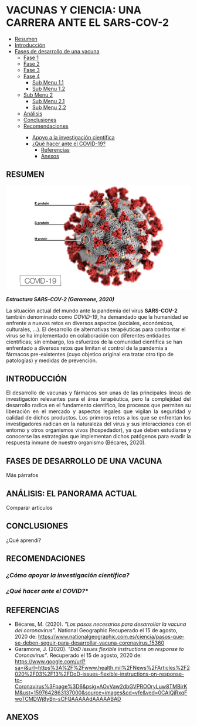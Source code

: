 # **VACUNAS Y CIENCIA: UNA CARRERA ANTE EL SARS-COV-2**

<!DOCTYPE html>
<html>
<head>
	<meta charset="utf-8">
	<title>Menú desplegable con html5 y css3</title>
	<link rel="stylesheet" href="style.css">
</head>
<body>
<nav id='menu'>
	<ul>
	   	<li><a href='#'>Resumen</a></li>
	   	<li><a href='#'>Introducción</a>
		<li><a href='#'>Fases de desarrollo de una vacuna</a>
	      	<ul>
	         	<li><a href='#'>Fase 1</a>
			<li><a href='#'>Fase 2</a>
			<li><a href='#'>Fase 3</a>
			<li><a href='#'>Fase 4</a>
	            	<ul>
	               		<li><a href='#'>Sub Menu 1.1</a></li>
	               		<li><a href='#'>Sub Menu 1.2</a></li>
	            	</ul>
	         	</li>
	         	<li><a href='#'>Sub Menu 2</a>
		            <ul>
		               	<li><a href='#'><span>Sub Menu 2.1</a></li>
		              	 <li><a href='#'>Sub Menu 2.2</a></li>
		            </ul>
	         	</li>
	      	</ul>
		<ul>
	   	</li>
	   	<li><a href='#'>Análisis</a></li>
	   	<li><a href='#'>Conclusiones</a></li>
		<li><a href='#'>Recomendaciones</a></li>
		<ul>
			<li><a href='#'>Apoyo a la investigación científica</a>
			<li><a href='#'>¿Qué hacer ante el COVID-19?</a>
	            	<ul>
		<li><a href='#'>Referencias</a></li>
		<li><a href='#'>Anexos</a></li>
	</ul>
</nav>
</body>
</html>

## RESUMEN

<img alt="Estructura SARS-COV-2" src="https://github.com/MarianaJmzC/TASK5_Therapeutics_CdeCMxChallenge2020/blob/master/COVID%2019%20health%20mil.png" class="lazyloaded"  data-11-status="loaded">

**_Estructura SARS-COV-2 (Garamone, 2020)_**

La situación actual del mundo ante la pandemia del virus **SARS-COV-2** también denominado como *COVID-19*, ha demandado que la humanidad se enfrente a nuevos retos en diversos aspectos (sociales, económicos, culturales, ...). El desarrollo de alternativas terapéuticas para confrontar el virus se ha implementado en colaboración con diferentes entidades científicas; sin embargo, los esfuerzos de la comunidad científica se han enfrentado a diversos retos que limitan el control de la pandemia a fármacos pre-existentes (cuyo objetico original era tratar otro tipo de patologías) y medidas de prevención.

## INTRODUCCIÓN
<div style="text-align: justify"> El desarrollo de vacunas y fármacos son unas de las principales líneas de investigación relevantes para el área terapéutica, pero la complejidad del desarrollo radica en el fundamento científico, los procesos que permiten su liberación en el mercado y aspectos legales que vigilan la seguridad y calidad de dichos productos. Los primeros retos a los que se enfrentan los investigadores radican en la naturaleza del virus y sus interacciones con el entorno y otros organismos vivos (hospedador), ya que deben estudiarse y conocerse las estrategias que implementan dichos patógenos para evadir la respuesta inmune de nuestro organismo (Bécares, 2020). </div>

## FASES DE DESARROLLO DE UNA VACUNA
Más párrafos

## ANÁLISIS: EL PANORAMA ACTUAL
Comparar artículos

## CONCLUSIONES
¿Qué aprendí?

## RECOMENDACIONES
### **_¿Cómo apoyar la investigación científica?_**

### **_¿Qué hacer ante el COVID?_***


## REFERENCIAS
* Bécares, M. (2020). *"Los pasos necesarios para desarrollar la vacuna del coronavirus"*. National Geographic Recuperado el 15 de agosto, 2020 de: https://www.nationalgeographic.com.es/ciencia/pasos-que-se-deben-seguir-para-desarrollar-vacuna-coronavirus_15360
* Garamone, J. (2020). *"DoD issues flexible instructions on response to Coronavirus"*. Recuperado el 15 de agosto, 2020 de: https://www.google.com/url?sa=i&url=https%3A%2F%2Fwww.health.mil%2FNews%2FArticles%2F2020%2F03%2F13%2FDoD-issues-flexible-instructions-on-response-to-Coronavirus%3Fpage%3D6&psig=AOvVaw2dbGVPROOryLuw8TMBirKM&ust=1597642863137000&source=images&cd=vfe&ved=0CAIQjRxqFwoTCMDWj8yBn-sCFQAAAAAdAAAAABAD

## ANEXOS

